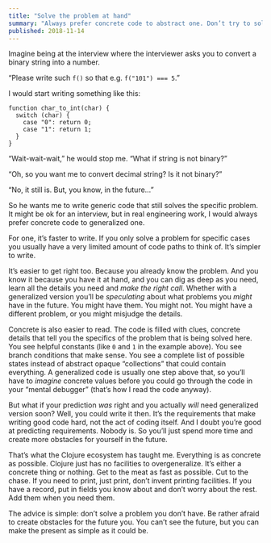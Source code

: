 ```yaml
---
title: "Solve the problem at hand"
summary: "Always prefer concrete code to abstract one. Don’t try to solve problems you don’t have."
published: 2018-11-14
---
```


Imagine being at the interview where the interviewer asks you to convert a binary string into a number.

“Please write such `f()` so that e.g. `f("101") === 5`.”

I would start writing something like this:

```
function char_to_int(char) {
  switch (char) {
    case "0": return 0;
    case "1": return 1;
  }
}
```

“Wait-wait-wait,” he would stop me. “What if string is not binary?”

“Oh, so you want me to convert decimal string? Is it not binary?”

“No, it still is. But, you know, in the future…”

So he wants me to write generic code that still solves the specific problem. It might be ok for an interview, but in real engineering work, I would always prefer concrete code to generalized one.

For one, it’s faster to write. If you only solve a problem for specific cases you usually have a very limited amount of code paths to think of. It’s simpler to write.

It’s easier to get right too. Because you already know the problem. And you know it because you have it at hand, and you can dig as deep as you need, learn all the details you need and _make the right call_. Whether with a generalized version you’ll be _speculating_ about what problems you _might_ have in the future. You might have them. You might not. You might have a different problem, or you might misjudge the details.

Concrete is also easier to read. The code is filled with clues, concrete details that tell you the specifics of the problem that is being solved here. You see helpful constants (like `0` and `1` in the example above). You see branch conditions that make sense. You see a complete list of possible states instead of abstract opaque “collections” that could contain everything. A generalized code is usually one step above that, so you’ll have to _imagine_ concrete values before you could go through the code in your “mental debugger” (that’s how I read the code anyway).

But what if your prediction _was_ right and you actually _will_ need generalized version soon? Well, you could write it then. It’s the requirements that make writing good code hard, not the act of coding itself. And I doubt you’re good at predicting requirements. Nobody is. So you’ll just spend more time and create more obstacles for yourself in the future.

That’s what the Clojure ecosystem has taught me. Everything is as concrete as possible. Clojure just has no facilities to overgeneralize. It’s either a concrete thing or nothing. Get to the meat as fast as possible. Cut to the chase. If you need to print, just print, don’t invent printing facilities. If you have a record, put in fields you know about and don’t worry about the rest. Add them when you need them.

The advice is simple: don’t solve a problem you don’t have. Be rather afraid to create obstacles for the future you. You can’t see the future, but you can make the present as simple as it could be.